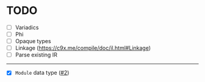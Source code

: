# TODO

-   [ ] Variadics
-   [ ] Phi
-   [ ] Opaque types
-   [ ] Linkage (https://c9x.me/compile/doc/il.html#Linkage)
-   [ ] Parse existing IR

---

-   [x] `Module` data type ([#2](https://github.com/garritfra/qbe-rs/pull/2))
